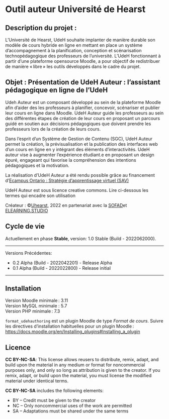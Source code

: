 # Outil auteur Université de Hearst

## Description du projet :

L’Université de Hearst, UdeH souhaite implanter de manière durable son modèle de cours hybride en ligne en mettant en
place un système d’accompagnement à la planification, conception et scénarisation technopédagogique des professeurs de
l’université. L’UdeH fonctionnant à partir d’une plateforme opensource Moodle, a pour objectif de redistribuer de
manière « libre » les outils développés dans le cadre du projet.

## Objet : Présentation de UdeH Auteur : l’assistant pédagogique en ligne de l’UdeH

Udeh Auteur est un composant développé au sein de la plateforme Moodle afin d’aider des les professeurs à planifier,
concevoir, scénariser et publier leur cours en ligne dans Moodle. UdeH Auteur guide les professeurs au sein des
différentes étapes de création de leur cours en proposant un parcours guidé en soutien aux décisions pédagogiques que
doivent prendre les professeurs lors de la création de leurs cours.

Dans l’esprit d’un Système de Gestion de Contenu (SGC), UdeH Auteur permet la création, la prévisualisation et la
publication des interfaces web d’un cours en ligne en y intégrant des éléments d’interactivités. UdeH auteur vise à
augmenter l’expérience étudiant.e en proposant un design épuré, engageant qui favorise la compréhension des intentions
pédagogiques et la motivation.

La réalisation d’UdeH Auteur a été rendu possible grâce au financement d’[Ecampus Ontario : Stratégie d’apprentissage
virtuel (SAV)](https://vls.ecampusontario.ca/fr/)

UdeH Auteur est sous licence creative commons. Lire ci-dessous les termes qui encadre son utilisation

Créateur : ©[Uhearst](http://www.uhearst.ca/), 2022 en partenariat avec la [SOFAD](https://sofad.qc.ca/)et [ELEARNING.STUDIO](https://elearning.studio/)

## Cycle de vie

Actuellement en phase **Stable**, version: 1.0 Stable (Build - 2022062000).

---
Versions Précédentes:
* 0.2 Alpha (Build - 2022042201) - Release Alpha
* 0.1 Alpha (Build - 2022022800) - Release initial
---

## Installation

Version Moodle minimale : 3.11\
Version MySQL minimale : 5.7\
Version PHP minimale : 7.3

`format_udehauthoring` est un plugin Moodle de type _Format de cours_.
Suivre les directives d’installation habituelles pour un plugin Moodle : https://docs.moodle.org/en/Installing_plugins#Installing_a_plugin

## Licence

**CC BY-NC-SA**: This license allows reusers to distribute, remix, adapt, and build upon the material in any medium or
format for noncommercial purposes only, and only so long as attribution is given to the creator. If you remix, adapt, or
build upon the material, you must license the modified material under identical terms.

**CC BY-NC-SA** includes the following elements:
* BY  – Credit must be given to the creator
* NC  – Only noncommercial uses of the work are permitted
* SA  – Adaptations must be shared under the same terms

